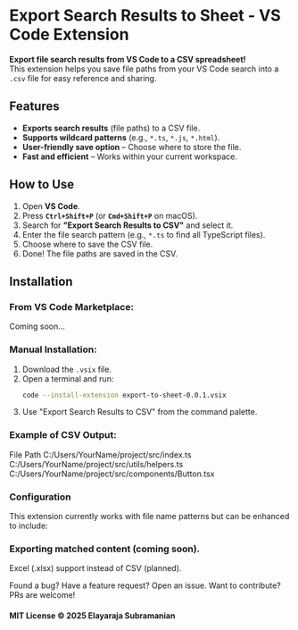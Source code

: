 # Export Search Results to Sheet - VS Code Extension

**Export file search results from VS Code to a CSV spreadsheet!**  
This extension helps you save file paths from your VS Code search into a `.csv` file for easy reference and sharing.

## Features
- **Exports search results** (file paths) to a CSV file.
- **Supports wildcard patterns** (e.g., `*.ts`, `*.js`, `*.html`).
- **User-friendly save option** – Choose where to store the file.
- **Fast and efficient** – Works within your current workspace.

## How to Use
1. Open **VS Code**.
2. Press **`Ctrl+Shift+P`** (or **`Cmd+Shift+P`** on macOS).
3. Search for **"Export Search Results to CSV"** and select it.
4. Enter the file search pattern (e.g., `*.ts` to find all TypeScript files).
5. Choose where to save the CSV file.
6. Done! The file paths are saved in the CSV.

## Installation
### From VS Code Marketplace:
Coming soon...

### Manual Installation:
1. Download the `.vsix` file.
2. Open a terminal and run:
   ```sh
   code --install-extension export-to-sheet-0.0.1.vsix
3. Use "Export Search Results to CSV" from the command palette.

### Example of CSV Output:
File Path
C:/Users/YourName/project/src/index.ts
C:/Users/YourName/project/src/utils/helpers.ts
C:/Users/YourName/project/src/components/Button.tsx

### Configuration
This extension currently works with file name patterns but can be enhanced to include:

### Exporting matched content (coming soon).
Excel (.xlsx) support instead of CSV (planned).

Found a bug? Have a feature request? Open an issue.
Want to contribute? PRs are welcome! 

#### MIT License © 2025 Elayaraja Subramanian

